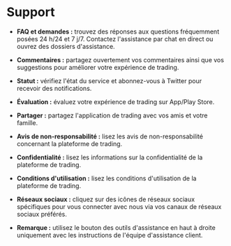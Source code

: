 # **Support**

- **FAQ et demandes :** trouvez des réponses aux questions fréquemment posées 24 h/24 et 7 j/7. Contactez l'assistance par chat en direct ou ouvrez des dossiers d'assistance.
- **Commentaires :** partagez ouvertement vos commentaires ainsi que vos suggestions pour améliorer votre expérience de trading.
- **Statut :** vérifiez l'état du service et abonnez-vous à Twitter pour recevoir des notifications.
- **Évaluation :** évaluez votre expérience de trading sur App/Play Store.
- **Partager :** partagez l'application de trading avec vos amis et votre famille.
- **Avis de non-responsabilité :** lisez les avis de non-responsabilité concernant la plateforme de trading.
- **Confidentialité :** lisez les informations sur la confidentialité de la plateforme de trading.
- **Conditions d'utilisation :** lisez les conditions d'utilisation de la plateforme de trading.
- **Réseaux sociaux :** cliquez sur des icônes de réseaux sociaux spécifiques pour vous connecter avec nous via vos canaux de réseaux sociaux préférés.

- **Remarque :** utilisez le bouton des outils d'assistance en haut à droite uniquement avec les instructions de l'équipe d'assistance client.

